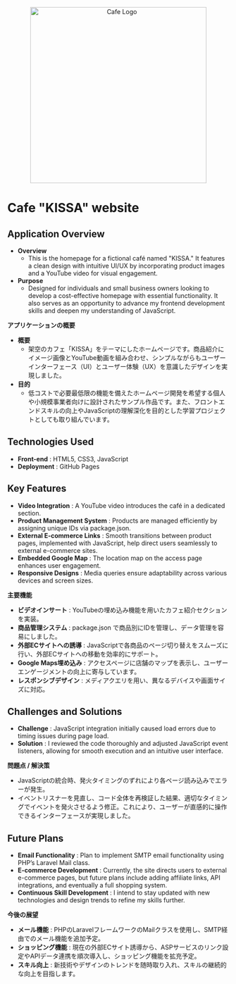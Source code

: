 <p align="center"><img src="src/images/index/home-page.png" width="400" alt="Cafe Logo"></p>


# Cafe "KISSA" website

## Application Overview
- **Overview** 
  - This is the homepage for a fictional café named "KISSA." It features a clean design with intuitive UI/UX by incorporating product images and a YouTube video for visual engagement.  
- **Purpose** 
  - Designed for individuals and small business owners looking to develop a cost-effective homepage with essential functionality. It also serves as an opportunity to advance my frontend development skills and deepen my understanding of JavaScript.

**アプリケーションの概要**
- **概要** 
  - 架空のカフェ「KISSA」をテーマにしたホームページです。商品紹介にイメージ画像とYouTube動画を組み合わせ、シンプルながらもユーザーインターフェース（UI）とユーザー体験（UX）を意識したデザインを実現しました。
- **目的** 
  - 低コストで必要最低限の機能を備えたホームページ開発を希望する個人や小規模事業者向けに設計されたサンプル作品です。また、フロントエンドスキルの向上やJavaScriptの理解深化を目的とした学習プロジェクトとしても取り組んでいます。

## Technologies Used
- **Front-end** : HTML5, CSS3, JavaScript
- **Deployment** : GitHub Pages

## Key Features
- **Video Integration** : A YouTube video introduces the café in a dedicated section.
- **Product Management System** : Products are managed efficiently by assigning unique IDs via package.json.
- **External E-commerce Links** : Smooth transitions between product pages, implemented with JavaScript, help direct users seamlessly to external e-commerce sites.
- **Embedded Google Map** : The location map on the access page enhances user engagement.
- **Responsive Designs** : Media queries ensure adaptability across various devices and screen sizes.

**主要機能** 
- **ビデオインサート** : YouTubeの埋め込み機能を用いたカフェ紹介セクションを実装。
- **商品管理システム** : package.json で商品別にIDを管理し、データ管理を容易にしました。
- **外部ECサイトへの誘導** : JavaScriptで各商品のページ切り替えをスムーズに行い、外部ECサイトへの移動を効率的にサポート。
- **Google Maps埋め込み** : アクセスページに店舗のマップを表示し、ユーザーエンゲージメントの向上に寄与しています。
- **レスポンシブデザイン** : メディアクエリを用い、異なるデバイスや画面サイズに対応。

## Challenges and Solutions
- **Challenge** : JavaScript integration initially caused load errors due to timing issues during page load.
- **Solution** : I reviewed the code thoroughly and adjusted JavaScript event listeners, allowing for smooth execution and an intuitive user interface.

**問題点 / 解決策** 
  - JavaScriptの統合時、発火タイミングのずれにより各ページ読み込みでエラーが発生。  
  - イベントリスナーを見直し、コード全体を再検証した結果、適切なタイミングでイベントを発火させるよう修正。これにより、ユーザーが直感的に操作できるインターフェースが実現しました。

## Future Plans
- **Email Functionality** : Plan to implement SMTP email functionality using PHP’s Laravel Mail class.
- **E-commerce Development** : Currently, the site directs users to external e-commerce pages, but future plans include adding affiliate links, API integrations, and eventually a full shopping system.
- **Continuous Skill Development** : I intend to stay updated with new technologies and design trends to refine my skills further.

**今後の展望** 
- **メール機能** : PHPのLaravelフレームワークのMailクラスを使用し、SMTP経由でのメール機能を追加予定。
- **ショッピング機能** : 現在の外部ECサイト誘導から、ASPサービスのリンク設定やAPIデータ連携を順次導入し、ショッピング機能を拡充予定。
- **スキル向上** : 新技術やデザインのトレンドを随時取り入れ、スキルの継続的な向上を目指します。